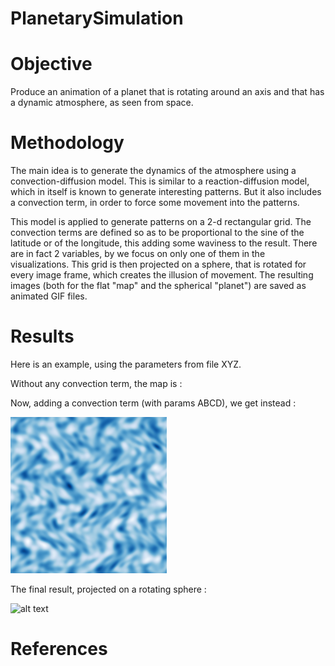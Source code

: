 # PlanetarySimulation

# Objective
Produce an animation of a planet that is rotating around an axis and that has a dynamic atmosphere, as seen from space.

# Methodology

The main idea is to generate the dynamics of the atmosphere using a convection-diffusion model.
This is similar to a reaction-diffusion model, which in itself is known to generate interesting patterns.
But it also includes a convection term, in order to force some movement into the patterns.

This model is applied to generate patterns on a 2-d rectangular grid.
The convection terms are defined so as to be proportional to the sine of the latitude or of the longitude,
this adding some waviness to the result.
There are in fact 2 variables, by we focus on only one of them in the visualizations.
This grid is then projected on a sphere, that is rotated for every image frame, which creates the illusion of movement.
The resulting images (both for the flat "map" and the spherical "planet") are saved as animated GIF files.

# Results

Here is an example, using the parameters from file XYZ.

Without any convection term, the map is :

Now, adding a convection term (with params ABCD), we get instead :

![alt text](https://github.com/ComputationalExplorer/PlanetarySimulation/blob/master/gifs/map_demo.gif "Blue planet projection")

The final result, projected on a rotating sphere :

![alt text](https://github.com/ComputationalExplorer/PlanetarySimulation/blob/master/gifs/planet_demo.gif "Blue planet demo")

# References
